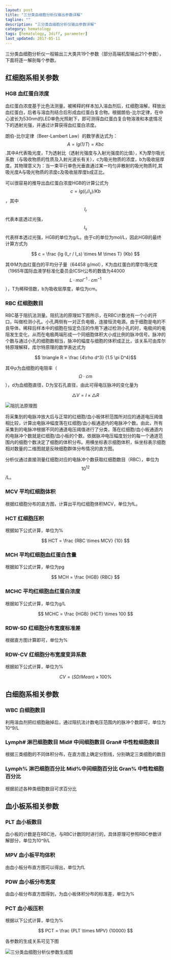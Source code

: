 ```yaml
---
layout: post
title: "三分类血细胞分析仪输出参数详解"
tagline: ""
description: "三分类血细胞分析仪输出参数详解"
category: hematology
tags: [hematology, 3diff, parameter]
last_updated: 2017-05-11
---
```


三分类血细胞分析仪一般输出三大类共19个参数（部分高端机型输出21个参数），下面将逐一解剖每个参数。

## 红细胞系相关参数

### HGB 血红蛋白浓度 

血红蛋白浓度基于比色法测量。被稀释的样本加入溶血剂后，红细胞溶解，释放出血红蛋白，后者与溶血剂结合后形成血红蛋白复合物。根据朗伯-比尔定律，在中心波长为530nm的LED单色光照射下，即可测得血红蛋白复合物溶液和本底情况下的透射光强，并通过计算获得血红蛋白浓度。

朗伯-比尔定律（Beer-Lambert Law）的数学表达式为：$$ A = lg (1/T) = Kbc $$.其中A代表吸光度，T为透射比（透射光强度与入射光强度的比值），K为摩尔吸光系数（与吸收物质的性质及入射光波长有关），c为吸光物质的浓度，b为吸收层厚度。其物理意义为：当一束平行单色光垂直通过某一均匀非散射的吸光物质时,其吸光度A与吸光物质的浓度c及吸收层厚度b成正比。

可以很容易的推导出血红蛋白浓度HGB的计算公式为$$ c = lg (I_r / I_s) / Kb $$，其中$$ I_r $$代表本底透过光强，$$ I_s $$代表样本透过光强，HGB的单位为g/L。由于c的单位为mol/L，因此HGB的最终计算方式为

$$ c = \frac {lg (I_r / I_s) \times M \times T} {Kb} $$

其中M为血红蛋白的平均分子量（64458 g/mol），K为血红蛋白的摩尔吸光度（1965年国际血液学标准化委员会ICSH公布的数值为44000 $$ L \cdot mol^{-1} \cdot cm^{-1} $$），T为稀释倍数，b为吸收层厚度，单位为cm。

### RBC 红细胞数目

RBC基于阻抗法测量。阻抗法的原理如下图所示，在RBC计数池有一个小的开口，叫做检测小孔。小孔两侧有一对正负电极，连接恒流电源。由于细胞是电的不良导体，稀释后样本中的细胞在恒定负压的作用下通过检测小孔的时，电极间的电阻发生变化，从而在电极两端形成一个同细胞体积大小成比例的脉冲信号。脉冲的个数与通过小孔的细胞数相当，脉冲的幅度与细胞的体积成正比，该关系可由库尔特原理解释，库尔特原理的数学表达式为

$$ \triangle R = \frac {4\rho d^3} {1.5 \pi D^4}$$

其中ρ为血细胞的电阻率（$$ \Omega \cdot cm $$），d为血细胞直径，D为宝石孔直径，由此可得电压脉冲的变化量为

$$ \triangle V = I \times \triangle R$$

![阻抗法原理图]({{site.url}}/assets/images/20170511-1.png)

将采集到的电脉冲放大后与正常的红细胞/血小板体积范围所对应的通道电压阈值相比较，计算出电脉冲幅度落在红细胞/血小板通道内的电脉冲个数。由此，所有采集到的电脉冲根据不同的通道电压阈值进行了分类，落在红细胞/血小板通道内的电脉冲个数就是红细胞/血小板的个数。依据脉冲电压幅度划分的每一个通道范围内的细胞个数决定了细胞的体积分布。用横坐标表示细胞体积，纵坐标表示细胞相对数量的二维图就是反映细胞群体分布情况的直方图。

分析仪通过直接测量红细胞对应的电脉冲个数获取红细胞数目（RBC），单位为$$ 10^{12} $$/L。

### MCV 平均红细胞体积 

根据红细胞分布的直方图，计算出平均红细胞体积MCV，单位为fL。

### HCT 红细胞压积 

根据如下公式计算，单位为%

$$ HCT = \frac {RBC \times MCV} {10} $$

### MCH 平均红细胞血红蛋白含量

根据如下公式计算，单位为pg

$$ MCH = \frac {HGB} {RBC} $$

### MCHC 平均红细胞血红蛋白浓度

根据如下公式计算，单位为g/L

$$ MCHC = \frac {HGB} {HCT} \times 100 $$

### RDW-SD 红细胞分布宽度标准差

根据直方图计算即可，单位为%

### RDW-CV 红细胞分布宽度变异系数

根据如下公式计算，单位为%

$$ CV = (SD/Mean) \times 100\% $$

## 白细胞系相关参数

### WBC 白细胞数目

利用溶血剂把红细胞融掉后，通过阻抗法计数电压范围内的脉冲个数即可，单位为10^9/L

### Lymph\# 淋巴细胞数目 Mid\# 中间细胞数目 Gran\# 中性粒细胞数目

根据三类细胞的不同体积分布，在直方图上确定分割线，分别确定三类细胞的数目

### Lymph% 淋巴细胞百分比 Mid%中间细胞百分比 Gran% 中性粒细胞百分比

根据前述各种类细胞数目可求百分比

## 血小板系相关参数

### PLT 血小板数目

血小板的计数是在RBC池，与RBC计数同时进行的，具体原理可参照RBC参数详解部分，单位为10^9/L

### MPV 血小板平均体积

由血小板分布直方图可以得出，单位为fL

### PDW 血小板分布宽度

由血小板分布直方图得到，为血小板体积分布的标准差，单位为%

### PCT 血小板压积

根据以下公式计算，单位为%

$$ PCT = \frac {PLT \times MPV} {10000} $$

各参数的生成关系可见下图

![三分类血细胞分析仪参数生成图]({{site.url}}/assets/images/20170511-2.png)







